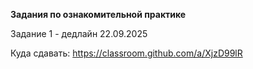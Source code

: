 **Задания по ознакомительной практике**

Задание 1 - дедлайн 22.09.2025

Куда сдавать: https://classroom.github.com/a/XjzD99lR
